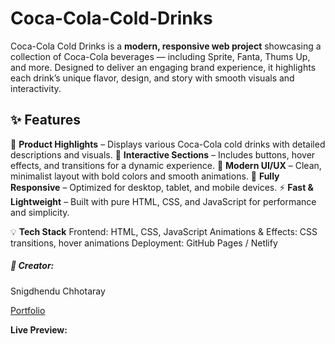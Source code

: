 # Coca-Cola-Cold-Drinks

Coca-Cola Cold Drinks is a **modern, responsive web project** showcasing a collection of Coca-Cola beverages — including Sprite, Fanta, Thums Up, and more. Designed to deliver an engaging brand experience, it highlights each drink’s unique flavor, design, and story with smooth visuals and interactivity.

<h2>✨ Features</h2>

🥤 **Product Highlights** – Displays various Coca-Cola cold drinks with detailed descriptions and visuals.
💬 **Interactive Sections** – Includes buttons, hover effects, and transitions for a dynamic experience.
🎨 **Modern UI/UX** – Clean, minimalist layout with bold colors and smooth animations.
📱 **Fully Responsive** – Optimized for desktop, tablet, and mobile devices.
⚡ **Fast & Lightweight** – Built with pure HTML, CSS, and JavaScript for performance and simplicity.

💡 **Tech Stack**
Frontend: HTML, CSS, JavaScript
Animations & Effects: CSS transitions, hover animations
Deployment: GitHub Pages / Netlify

<h5>👤 Creator:</h5>  
Snigdhendu Chhotaray

<a href="https://snigdhendu-developer-portfolio.netlify.app/">Portfolio</a>

**Live Preview:** 
